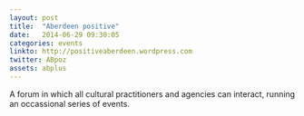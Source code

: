 ```yaml
---
layout: post
title:  "Aberdeen positive"
date:   2014-06-29 09:30:05
categories: events
linkto: http://positiveaberdeen.wordpress.com
twitter: ABpoz
assets: abplus
---
```


A forum in which all cultural practitioners and agencies can interact, running an occassional series of events.
